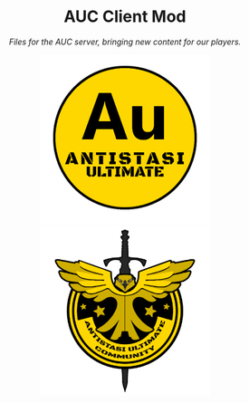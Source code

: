 <div align="center">
  <h1>AUC Client Mod</h1>
  <p>
    <i>Files for the AUC server, bringing new content for our players.</i>
  </p>
  
  <p float="left">
    <img src="/Yellow.png" width="300" />
    <img src="/YellowAUC.png" width="300" /> 
  </p>
</div>
